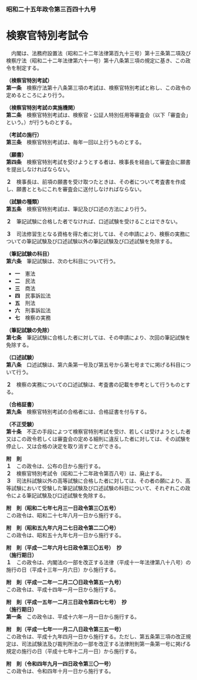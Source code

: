 ### 昭和二十五年政令第三百四十九号  
# 検察官特別考試令  
　内閣は、法務府設置法（昭和二十二年法律第百九十三号）第十三条第二項及び検察庁法（昭和二十二年法律第六十一号）第十八条第三項の規定に基き、この政令を制定する。  
  
**（検察官特別考試）**  
**第一条**　検察庁法第十八条第三項の考試は、検察官特別考試と称し、この政令の定めるところにより行う。  
  
**（検察官特別考試の実施機関）**  
**第二条**　検察官特別考試は、検察官・公証人特別任用等審査会（以下「審査会」という。）が行うものとする。  
  
**（考試の施行）**  
**第三条**　検察官特別考試は、毎年一回以上行うものとする。  
  
**（願書）**  
**第四条**　検察官特別考試を受けようとする者は、検事長を経由して審査会に願書を提出しなければならない。  
  
**２**　検事長は、前項の願書を受け取つたときは、その者について考査書を作成し、願書とともにこれを審査会に送付しなければならない。  
  
**（試験の種類）**  
**第五条**　検察官特別考試は、筆記及び口述の方法により行う。  
  
**２**　筆記試験に合格した者でなければ、口述試験を受けることはできない。  
  
**３**　司法修習生となる資格を得た者に対しては、その申請により、検察の実務についての筆記試験及び口述試験以外の筆記試験及び口述試験を免除する。  
  
**（筆記試験の科目）**  
**第六条**　筆記試験は、次の七科目について行う。  
* **一**　憲法  
* **二**　民法  
* **三**　商法  
* **四**　民事訴訟法  
* **五**　刑法  
* **六**　刑事訴訟法  
* **七**　検察の実務  
  
**（筆記試験の免除）**  
**第七条**　筆記試験に合格した者に対しては、その申請により、次回の筆記試験を免除する。  
  
**（口述試験）**  
**第八条**　口述試験は、第六条第一号及び第五号から第七号までに掲げる科目について行う。  
  
**２**　検察の実務についての口述試験は、考査書の記載を参考として行うものとする。  
  
**（合格証書）**  
**第九条**　検察官特別考試の合格者には、合格証書を付与する。  
  
**（不正受験）**  
**第十条**　不正の手段によつて検察官特別考試を受け、若しくは受けようとした者又はこの政令若しくは審査会の定める細則に違反した者に対しては、その試験を停止し、又は合格の決定を取り消すことができる。  
  
**附　則**  
**１**　この政令は、公布の日から施行する。  
**２**　検察官特別考試令（昭和二十二年政令第百八号）は、廃止する。  
**３**　司法科試験以外の高等試験に合格した者に対しては、その者の願により、高等試験において受験した筆記試験及び口述試験の科目について、それぞれこの政令による筆記試験及び口述試験を免除する。  
  
**附　則（昭和二七年七月三一日政令第三〇五号）**  
この政令は、昭和二十七年八月一日から施行する。  
  
**附　則（昭和五九年六月二七日政令第二二〇号）**  
この政令は、昭和五十九年七月一日から施行する。  
  
**附　則（平成一二年六月七日政令第三〇五号）　抄**  
**（施行期日）**  
**１**　この政令は、内閣法の一部を改正する法律（平成十一年法律第八十八号）の施行の日（平成十三年一月六日）から施行する。  
  
**附　則（平成一二年一二月二〇日政令第五一九号）**  
この政令は、平成十四年一月一日から施行する。  
  
**附　則（平成一五年一二月三日政令第四七七号）　抄**  
**（施行期日）**  
**第一条**　この政令は、平成十六年一月一日から施行する。  
  
**附　則（平成一七年一一月二八日政令第三五一号）**  
この政令は、平成十九年四月一日から施行する。ただし、第五条第三項の改正規定は、司法試験法及び裁判所法の一部を改正する法律附則第一条第一号に掲げる規定の施行の日（平成十七年十二月一日）から施行する。  
  
**附　則（令和四年九月一四日政令第三〇一号）**  
この政令は、令和四年十月一日から施行する。  
  
